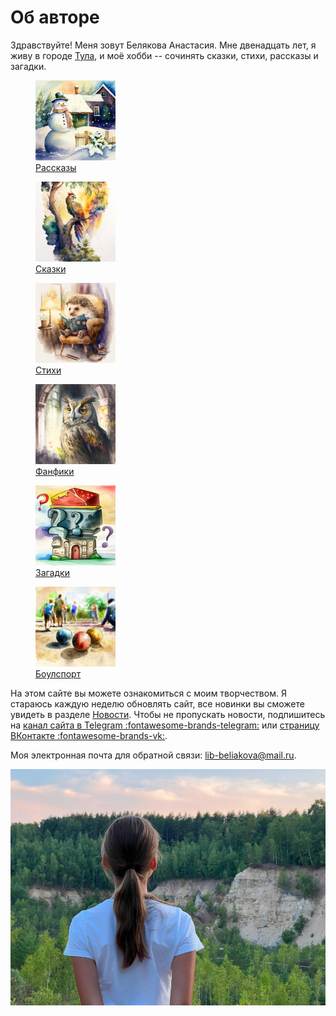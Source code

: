 # Об авторе

Здравствуйте! Меня зовут Белякова Анастасия. Мне двенадцать лет, я живу в городе [Тула](https://ru.wikipedia.org/wiki/%D0%A2%D1%83%D0%BB%D0%B0), и моё хобби -- сочинять сказки, стихи, рассказы и загадки.

<div class="figures-wrapper">

<div class="menu-figures">
<a href="stories">
<figure><img class="menu-img" width="128" height="128" src="images/small/snowman.jpg" />
<figcaption>Рассказы</figcaption>
</figure></a>
</div>

<div class="menu-figures">
<a href="tales">
<figure><img class="menu-img" width="128" height="128" src="images/small/bird-princess.jpg" />
<figcaption>Сказки</figcaption>
</figure></a>
</div>

<div class="menu-figures">
<a href="poems">
<figure><img class="menu-img" width="128" height="128" src="images/small/dad-hedgehog.jpg" />
<figcaption>Стихи</figcaption>
</figure></a>
</div>

<div class="menu-figures">
<a href="fanfics">
<figure><img class="menu-img" width="128" height="128" src="images/small/filiamon.jpg" />
<figcaption>Фанфики</figcaption>
</figure></a>
</div>

<div class="menu-figures">
<a href="riddles">
<figure><img class="menu-img" width="128" height="128" src="images/small/riddles.jpg" />
<figcaption>Загадки</figcaption>
</figure></a>
</div>

<div class="menu-figures">
<a href="boulsport">
<figure><img class="menu-img" width="128" height="128" src="images/small/boulsport.jpg" />
<figcaption>Боулспорт</figcaption>
</figure></a>
</div>

</div>

На этом сайте вы можете ознакомиться с моим творчеством. Я стараюсь каждую неделю обновлять сайт, все новинки вы сможете увидеть в разделе [Новости](news.md). Чтобы не пропускать новости, подпишитесь на [канал сайта в Telegram :fontawesome-brands-telegram:](https://t.me/lib_beliakova) или [страницу ВКонтакте :fontawesome-brands-vk:](https://vk.com/lib_beliakova).

Моя электронная почта для обратной связи: lib-beliakova@mail.ru.

![Автор](images/author.jpg)
